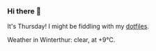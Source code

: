 ### Hi there :wave:

It's Thursday! I might be fiddling with my [dotfiles](https://github.com/bewuethr/dotfiles).

Weather in Winterthur: clear, at +9°C.
